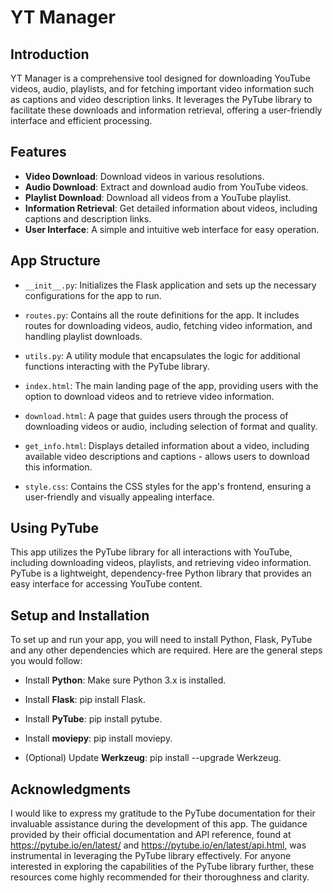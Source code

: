 # YT Manager

## Introduction

YT Manager is a comprehensive tool designed for downloading YouTube videos, audio, playlists, and for fetching important video information such as captions and video description links. It leverages the PyTube library to facilitate these downloads and information retrieval, offering a user-friendly interface and efficient processing.

## Features

* **Video Download**: Download videos in various resolutions.
* **Audio Download**: Extract and download audio from YouTube videos.
* **Playlist Download**: Download all videos from a YouTube playlist.
* **Information Retrieval**: Get detailed information about videos, including captions and description links.
* **User Interface**: A simple and intuitive web interface for easy operation.

## App Structure

* `__init__.py`: Initializes the Flask application and sets up the necessary configurations for the app to run.

* `routes.py`: Contains all the route definitions for the app. It includes routes for downloading videos, audio, fetching video information, and handling playlist downloads.

* `utils.py`: A utility module that encapsulates the logic for additional functions interacting with the PyTube library.

* `index.html`: The main landing page of the app, providing users with the option to download videos and to retrieve video information.

* `download.html`: A page that guides users through the process of downloading videos or audio, including selection of format and quality.

* `get_info.html`: Displays detailed information about a video, including available video descriptions and captions - allows users to download this information.

* `style.css`: Contains the CSS styles for the app's frontend, ensuring a user-friendly and visually appealing interface.

## Using PyTube

This app utilizes the PyTube library for all interactions with YouTube, including downloading videos, playlists, and retrieving video information. PyTube is a lightweight, dependency-free Python library that provides an easy interface for accessing YouTube content.

## Setup and Installation

To set up and run your app, you will need to install Python, Flask, PyTube and any other dependencies which are required. Here are the general steps you would follow:

* Install **Python**: Make sure Python 3.x is installed.

* Install **Flask**: pip install Flask.

* Install **PyTube**: pip install pytube.

* Install **moviepy**: pip install moviepy.

* (Optional) Update **Werkzeug**: pip install --upgrade Werkzeug.


## Acknowledgments

I would like to express my gratitude to the PyTube documentation for their invaluable assistance during the development of this app. The guidance provided by their official documentation and API reference, found at https://pytube.io/en/latest/ and https://pytube.io/en/latest/api.html, was instrumental in leveraging the PyTube library effectively. For anyone interested in exploring the capabilities of the PyTube library further, these resources come highly recommended for their thoroughness and clarity.

